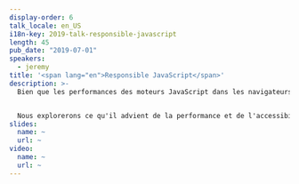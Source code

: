 ```yaml
---
display-order: 6
talk_locale: en_US
i18n-key: 2019-talk-responsible-javascript
length: 45
pub_date: "2019-07-01"
speakers:
  - jeremy
title: '<span lang="en">Responsible JavaScript</span>'
description: >-
  Bien que les performances des moteurs JavaScript dans les navigateurs aient connu une amélioration continue, la quantité de JavaScript que nous servons augmente sans relâche. Nous devons utiliser JavaScript de manière plus responsable, ce qui signifie que nous devons nous fier à des fonctions de navigation natives par prudence, utiliser HTML et CSS lorsque c'est approprié, et savoir quand rajouter du JavaScript en fait trop.


  Nous explorerons ce qu'il advient de la performance et de l'accessibilité lorsque les périphériques sont inondés de plus de JavaScript qu'ils ne peuvent le gérer. Nous nous plongerons également dans de nouvelles techniques permettant d'adapter la livraison des scripts en fonction des capacités du matériel et de la qualité de la connexion réseau. Lorsque vous sortirez de cette session, vous serez équipé·e de nouvelles connaissances pour rendre vos sites aussi rapides qu'ils sont beaux.
slides:
  name: ~
  url: ~
video:
  name: ~
  url: ~
---
```


